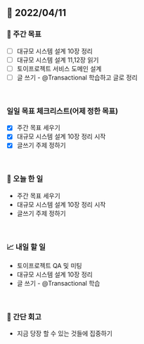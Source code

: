 ## 📅 2022/04/11


### 👏 주간 목표

- [ ] 대규모 시스템 설계 10장 정리
- [ ] 대규모 시스템 설계 11,12장 읽기
- [ ] 토이프로젝트 서비스 도메인 설계
- [ ] 글 쓰기 - @Transactional 학습하고 글로 정리   

<br/>

### 일일 목표 체크리스트(어제 정한 목표)

- [x] 주간 목표 세우기
- [x] 대규모 시스템 설계 10장 정리 시작
- [x] 글쓰기 주제 정하기

<br/>

### 💯 오늘 한 일

- 주간 목표 세우기
- 대규모 시스템 설계 10장 정리 시작
- 글쓰기 주제 정하기

<br/>

### 📈 내일 할 일

- 토이프로젝트 QA 및 미팅
- 대규모 시스템 설계 10장 정리
- 글 쓰기 - @Transactional 학습


<br/>

### 🤔 간단 회고

- 지금 당장 할 수 있는 것들에 집중하기




 




 








